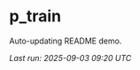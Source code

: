 # p_train

Auto-updating README demo.

<!--START_SECTION:status-->
_Last run: 2025-09-03 09:20 UTC_
<!--END_SECTION:status-->





































































































































































































































































































































